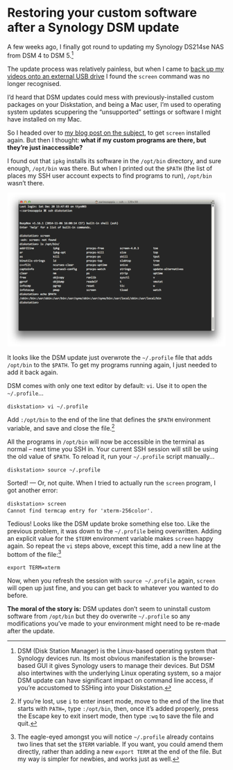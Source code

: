 # Restoring your custom software after a Synology DSM update

A few weeks ago, I finally got round to updating my Synology DS214se NAS from DSM 4 to DSM 5.[^1]

[^1]: DSM (Disk Station Manager) is the Linux-based operating system that Synology devices run. Its most obvious manifestation is the browser-based GUI it gives Synology users to manage their devices. But DSM also intertwines with the underlying Linux operating system, so a major DSM update can have significant impact on command line access, if you’re accustomed to SSHing into your Diskstation.

The update process was relatively painless, but when I came to [back up my videos onto an external USB drive](/post/ds214se-under-the-hood) I found the `screen` command was no longer recognised.

I’d heard that DSM updates could mess with previously-installed custom packages on your Diskstation, and being a Mac user, I’m used to operating system updates scuppering the “unsupported” settings or software I might have installed on my Mac.

So I headed over to [my blog post on the subject](/post/ds214se-under-the-hood), to get `screen` installed again. But then I thought: **what if my custom programs are there, but they’re just inaccessible?**

I found out that `ipkg` installs its software in the `/opt/bin` directory, and sure enough, `/opt/bin` was there. But when I printed out the `$PATH` (the list of places my SSH user account expects to find programs to run), `/opt/bin` wasn’t there.

![Custom programs installed in /opt/bin but not accessible on the $PATH](/media/synology-opt-bin-screen.png)

It looks like the DSM update just overwrote the `~/.profile` file that adds `/opt/bin` to the `$PATH`. To get my programs running again, I just needed to add it back again.

DSM comes with only one text editor by default: `vi`. Use it to open the `~/.profile`…

```
diskstation> vi ~/.profile
```

Add `:/opt/bin` to the end of the line that defines the `$PATH` environment variable, and save and close the file.[^2]


[^2]: If you’re lost, use `i` to enter insert mode, move to the end of the line that starts with `PATH=`, type `:/opt/bin`, then, once it’s added properly, press the Escape key to exit insert mode, then type `:wq` to save the file and quit.

All the programs in `/opt/bin` will now be accessible in the terminal as normal – next time you SSH in. Your current SSH session will still be using the old value of `$PATH`. To reload it, run your `~/.profile` script manually…

```
diskstation> source ~/.profile
```

Sorted! — Or, not quite. When I tried to actually run the `screen` program, I got another error:

```
diskstation> screen
Cannot find termcap entry for 'xterm-256color'.
```

Tedious! Looks like the DSM update broke something else too. Like the previous problem, it was down to the `~/.profile` being overwritten. Adding an explicit value for the `$TERM` environment variable makes `screen` happy again. So repeat the `vi` steps above, except this time, add a new line at the bottom of the file:[^3]

```
export TERM=xterm
```

[^3]: The eagle-eyed amongst you will notice `~/.profile` already contains two lines that set the `$TERM` variable. If you want, you could amend them directly, rather than adding a new `export TERM` at the end of the file. But my way is simpler for newbies, and works just as well.

Now, when you refresh the session with `source ~/.profile` again, `screen` will open up just fine, and you can get back to whatever you wanted to do before.

**The moral of the story is:** DSM updates don’t seem to uninstall custom software from `/opt/bin` but they do overwrite `~/.profile` so any modifications you’ve made to your environment might need to be re-made after the update.

<link href="/post/ds214se-under-the-hood">
<link href="/post/write-hfs-synology-nas">
<meta name="description" content="Updated your Synology NAS, and suddenly things are broken when you SSH in. Try this quick trick for setting things straight again.">
